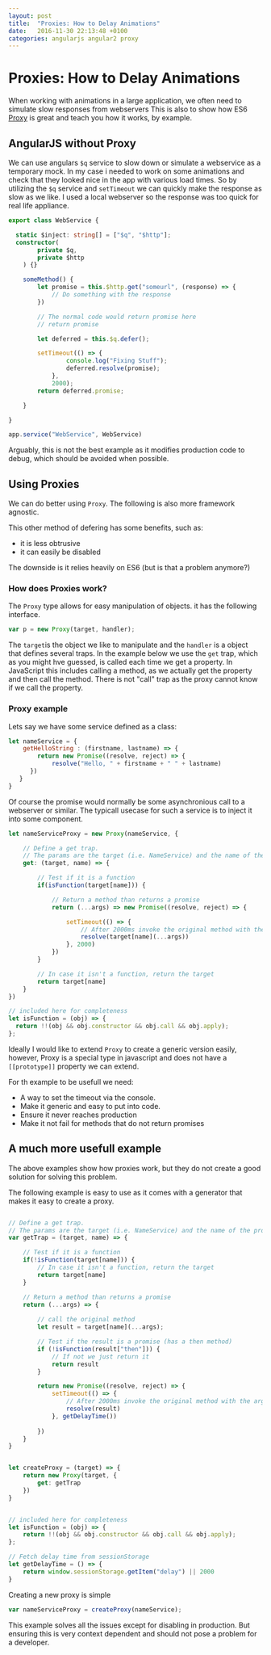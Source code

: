 ```yaml
---
layout: post
title:  "Proxies: How to Delay Animations"
date:   2016-11-30 22:13:48 +0100
categories: angularjs angular2 proxy
---
```


# Proxies: How to Delay Animations

When working with animations in a large application, we often need to simulate slow responses from webservers 
This is also to show how ES6 [Proxy](https://developer.mozilla.org/en/docs/Web/JavaScript/Reference/Global_Objects/Proxy) is great and teach you how it works, by example. 

## AngularJS without Proxy

We can use angulars `$q` service to slow down or simulate a webservice as a temporary mock. 
In my case i needed to work on some animations and check that they looked nice in the app with various load times. 
So by utilizing the `$q` service and `setTimeout` we can quickly make the response as slow as we like. 
I used a local webserver so the response was too quick for real life appliance. 

```typescript
export class WebService {

  static $inject: string[] = ["$q", "$http"];
  constructor(
        private $q,
        private $http
    ) {}

    someMethod() {
        let promise = this.$http.get("someurl", (response) => {
            // Do something with the response
        })

        // The normal code would return promise here
        // return promise

        let deferred = this.$q.defer();

        setTimeout(() => {
                console.log("Fixing Stuff");
                deferred.resolve(promise);
            },
            2000);
        return deferred.promise;

    }

}

app.service("WebService", WebService)
```

Arguably, this is not the best example as it modifies production code to debug, which should be avoided when possible. 



## Using Proxies 
We can do better using `Proxy`. The following is also more framework agnostic. 

This other method of defering has some benefits, such as: 

 * it is less obtrusive
 * it can easily be disabled

The downside is it relies heavily on ES6 (but is that a problem anymore?)

### How does Proxies work?
The `Proxy` type allows for easy manipulation of objects. 
it has the following interface.

```javascript
var p = new Proxy(target, handler);
```
The `target`is the object we like to manipulate and the `handler` is a object that defines several traps. 
In the example below we use the `get` trap, which as you might hve guessed, is called each time we get a property. 
In JavaScript this includes calling a method, as we actually get the property and then call the method. 
There is not "call" trap as the proxy cannot know if we call the property. 


### Proxy example
Lets say we have some service defined as a class:

```javascript
let nameService = {
    getHelloString : (firstname, lastname) => {
        return new Promise((resolve, reject) => {
      	    resolve("Hello, " + firstname + " " + lastname)
      })
   }
}
```
Of course the promise would normally be some asynchronious call to a webserver or similar. 
The typicall usecase for such a service is to inject it into some component. 


```javascript 
let nameServiceProxy = new Proxy(nameService, {

    // Define a get trap. 
    // The params are the target (i.e. NameService) and the name of the property.
    get: (target, name) => {

        // Test if it is a function
        if(isFunction(target[name])) {

            // Return a method than returns a promise
            return (...args) => new Promise((resolve, reject) => {

                setTimeout(() => {
                    // After 2000ms invoke the original method with the args
                    resolve(target[name](...args))
                }, 2000)
            })
        }

        // In case it isn't a function, return the target
        return target[name]
    }
})

// included here for completeness
let isFunction = (obj) => {
  return !!(obj && obj.constructor && obj.call && obj.apply);
};

```

Ideally I would like to extend `Proxy` to create a generic version easily, 
however, Proxy is a special type in javascript and 
does not have a `[[prototype]]` property we can extend. 

For th example to be usefull we need: 

 * A way to set the timeout via the console. 
 * Make it generic and easy to put into code. 
 * Ensure it never reaches production 
 * Make it not fail for methods that do not return promises

## A much more usefull example
The above examples show how proxies work, 
but they do not create a good solution for solving this problem.

The following example is easy to use as it comes with a generator that makes it easy to create a proxy. 

```javascript

// Define a get trap. 
// The params are the target (i.e. NameService) and the name of the property.
var getTrap = (target, name) => {

    // Test if it is a function
    if(!isFunction(target[name])) {
        // In case it isn't a function, return the target
        return target[name]
    }

    // Return a method than returns a promise
    return (...args) => { 
        
        // call the original method
        let result = target[name](...args);

        // Test if the result is a promise (has a then method)
        if (!isFunction(result["then"])) { 
            // If not we just return it 
            return result
        }

        return new Promise((resolve, reject) => {
            setTimeout(() => {
                // After 2000ms invoke the original method with the args
                resolve(result)
            }, getDelayTime())
        
        })
    }
}


let createProxy = (target) => {
    return new Proxy(target, {
        get: getTrap
    })
}


// included here for completeness
let isFunction = (obj) => {
    return !!(obj && obj.constructor && obj.call && obj.apply);
};

// Fetch delay time from sessionStorage
let getDelayTime = () => {
    return window.sessionStorage.getItem("delay") || 2000
}

```

Creating a new proxy is simple

```javascript
var nameServiceProxy = createProxy(nameService);
```

This example solves all the issues except for disabling in production.
But ensuring this is very context dependent and should not pose a problem for a developer. 


